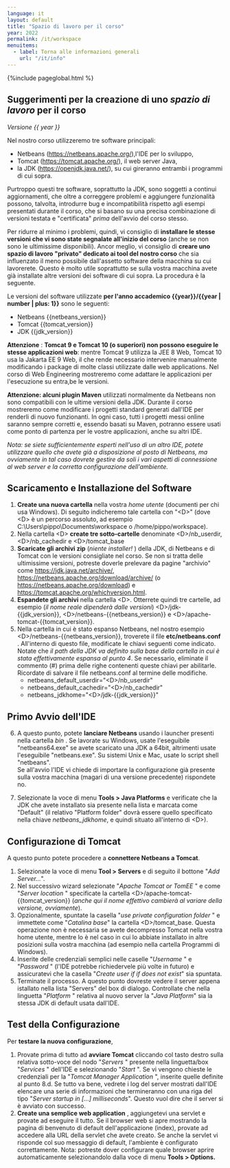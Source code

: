 ```yaml
---
language: it
layout: default
title: "Spazio di lavoro per il corso"
year: 2022
permalink: /it/workspace
menuitems:
  - label: Torna alle informazioni generali
    url: "/it/info"
---
```



{%include pageglobal.html %}


## Suggerimenti per la creazione di uno *spazio di lavoro* per il corso

*Versione {{ year }}*


Nel nostro corso utilizzeremo tre software principali:
- Netbeans (<https://netbeans.apache.org/>),l'IDE per lo sviluppo,
- Tomcat (<https://tomcat.apache.org/>), il web server Java,
- la JDK (<https://openjdk.java.net/>), su cui gireranno entrambi i programmi di cui sopra.

Purtroppo questi tre software, soprattutto la JDK, sono soggetti a continui aggiornamenti, che oltre a
correggere problemi e aggiungere funzionalità possono, talvolta, introdurre bug
e incompatibilità rispetto agli esempi presentati durante il corso, che si basano
su una precisa combinazione di versioni testata e "certificata" *prima*
dell'avvio del corso stesso.

Per ridurre al minimo i problemi,
quindi, vi consiglio di **installare le stesse versioni che vi sono state segnalate
all'inizio del corso** (anche se non sono le ultimissime disponibili). Ancor
meglio, vi consiglio di **creare uno spazio di lavoro "privato" dedicato ai
tool del nostro corso** che sia influenzato il meno possibile dall'assetto
software della macchina su cui lavorerete. Questo è molto utile soprattutto se
sulla vostra macchina avete già installate altre versioni dei software di cui
sopra. La procedura è la seguente.

Le versioni del software utilizzate **per l'anno accademico {{year}}/{{year | number | plus: 1}}** sono le seguenti:
- Netbeans {{netbeans_version}}
- Tomcat {{tomcat_version}}
- JDK {{jdk_version}}

**Attenzione** : **Tomcat 9 e Tomcat 10 (o superiori) non possono eseguire le stesse applicazioni web**: mentre Tomcat 9
utilizza la JEE 8 Web, Tomcat 10 usa la Jakarta EE 9 Web, il che rende
necessario intervenire manualmente modificando i package di molte classi
utilizzate dalle web applications. Nel corso di Web Engineering mostreremo come adattare 
le applicazioni per l'esecuzione su entra,be le versioni.

**Attenzione: alcuni plugin Maven** utilizzati normalmente da Netbeans non sono compatibili con le ultime
versioni della JDK. Durante il corso mostreremo come modificare i progetti
standard generati dall'IDE per renderli di nuovo funzionanti. In ogni caso,
tutti i progetti messi online saranno sempre corretti e, essendo basati su
Maven, potranno essere usati come ponto di partenza per le vostre applicazioni,
anche su altri IDE.

*Nota: se siete sufficientemente esperti nell'uso di un altro IDE, potete utilizzare quello che
avete già a disposizione al posto di Netbeans, ma ovviamente in tal caso dovrete
gestire da soli i vari aspetti di connessione al web server e la corretta
configurazione dell'ambiente.*

## Scaricamento e Installazione del Software

1. **Create una nuova cartella** nella vostra *home utente*
(documenti per chi usa Windows). Di seguito indicheremo tale cartella con "\<D\>"
(dove \<D\> è un percorso assoluto, ad esempio C:\\Users\\pippo\\Documents\\workspace
o /home/pippo/workspace).
2. Nella cartella \<D\> **create tre sotto-cartelle** denominate
\<D\>/nb_userdir, \<D\>/nb_cachedir e \<D\>/tomcat_base
3. **Scaricate gli archivi zip** (*niente installer!* ) della JDK,
di Netbeans e di Tomcat con le versioni consigliate nel corso. Se non si tratta
delle ultimissime versioni, potreste doverle prelevare da pagine "archivio"
come <https://jdk.java.net/archive/>, <https://netbeans.apache.org/download/archive/> (o <https://netbeans.apache.org/download>) e <https://tomcat.apache.org/whichversion.html>.
4. **Espandete gli archivi** nella cartella \<D\>. Otterrete quindi
tre cartelle, ad esempio (*il nome reale dipenderà dalle versioni*) \<D\>/jdk-{{jdk_version}},
\<D\>/netbeans-{{netbeans_version}} e \<D\>/apache-tomcat-{{tomcat_version}}.
5. Nella cartella in cui è stato espanso Netbeans, nel nostro esempio \<D\>/netbeans-{{netbeans_version}},
troverete il file **etc/netbeans.conf** . All'interno di questo file,
modificate le chiavi seguenti come indicato.   
   Notate che *il path della JDK va definito sulla base della cartella in cui è
stata effettivamente espansa al punto 4*. Se necessario, eliminate il
commento (#) prima delle righe contenenti queste chiavi per abilitarle.
Ricordate di salvare il file netbeans.conf al termine delle modifiche.
   - netbeans_default_userdir="\<D\>/nb_userdir"
   - netbeans_default_cachedir="\<D\>/nb_cachedir"
   - netbeans_jdkhome="\<D\>/jdk-{{jdk_version}}"

## Primo Avvio dell'IDE

6. A questo punto, potete **lanciare Netbeans** usando i launcher
presenti nella cartella *bin* . Se lavorate su Windows, usate l'eseguibile
"netbeans64.exe" se avete scaricato una JDK a 64bit, altrimenti usate
l'eseguibile "netbeans.exe". Su sistemi Unix e Mac, usate lo script shell
"netbeans".   
   Se all'avvio l'IDE vi chiede di importare la configurazione già presente sulla
vostra macchina (magari di una versione precedente) rispondete no.

7. Selezionate la voce di menu **Tools \> Java Platforms** e
verificate che la JDK che avete installato sia presente nella lista e marcata
come "Default" (il relativo "Platform folder" dovrà essere quello specificato
nella chiave *netbeans_jdkhome*, e quindi situato all'interno di \<D\>).

## Configurazione di Tomcat

A questo punto potete procedere a **connettere Netbeans a Tomcat**.   
   1. Selezionate la voce di menu **Tool \> Servers** e di seguito il
bottone "*Add Server...*".
   2. Nel successivo wizard selezionate "*Apache Tomcat or TomEE* " e come
"*Server location* " specificate la cartella \<D\>/apache-tomcat-{{tomcat_version}} (*anche
qui il nome effettivo cambierà al variare della versione, ovviamente*).
   3. Opzionalmente, spuntate la casella "*use private configuration folder* "
e immettete come "*Catalina base*" la cartella \<D\>/tomcat_base. Questa
operazione non è necessaria se avete decompresso Tomcat nella vostra home
utente, mentre lo è nel caso in cui lo abbiate installato in altre posizioni sulla
vostra macchina (ad esempio nella cartella Programmi di Windows).
   4. Inserite delle credenziali semplici nelle caselle "*Username* " e "*Password* "
(l'IDE potrebbe richiedervele più volte in futuro) e assicuratevi che la
casella "*Create user if if does not exist*" sia spuntata.
   5. Terminate il processo. A questo punto dovreste vedere il server appena
istallato nella lista "Servers" del box di dialogo. Controllate che nella
linguetta "*Platform* " relativa al nuovo server la "*Java Platform*"
sia la stessa JDK di default usata dall'IDE.

## Test della Configurazione

Per **testare la nuova configurazione**,
   1. Provate prima di tutto ad **avviare Tomcat** cliccando col tasto
destro sulla relativa sotto-voce del nodo "*Servers* " presente nella
linguetta/box "*Services* " dell'IDE e selezionando "*Start* ". Se vi
vengono chieste le credenziali per la "*Tomcat Manager Application* ",
inserite quelle definite al punto 8.d. Se tutto va bene, vedrete i log del
server mostrati dall'IDE elencare una serie di informazioni che termineranno
con una riga del tipo "*Server startup in \[...\] milliseconds*". Questo vuol
dire che il server si è avviato con successo.
   2. **Create una semplice web application** , aggiungetevi una servlet e
provate ad eseguire il tutto. Se il browser web si apre mostrando la pagina di
benvenuto di default dell'applicazione (index), provate ad accedere alla URL
della servlet che avete creato. Se anche la servlet vi risponde col suo
messaggio di default, l'ambiente è configurato correttamente. Nota: potreste
dover configurare quale browser aprire automaticamente selezionandolo dalla
voce di menu **Tools \> Options.**

